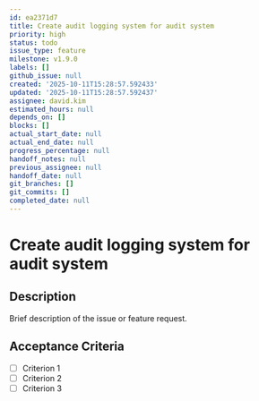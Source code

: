 ```yaml
---
id: ea2371d7
title: Create audit logging system for audit system
priority: high
status: todo
issue_type: feature
milestone: v1.9.0
labels: []
github_issue: null
created: '2025-10-11T15:28:57.592433'
updated: '2025-10-11T15:28:57.592437'
assignee: david.kim
estimated_hours: null
depends_on: []
blocks: []
actual_start_date: null
actual_end_date: null
progress_percentage: null
handoff_notes: null
previous_assignee: null
handoff_date: null
git_branches: []
git_commits: []
completed_date: null
---
```


# Create audit logging system for audit system

## Description

Brief description of the issue or feature request.

## Acceptance Criteria

- [ ] Criterion 1
- [ ] Criterion 2
- [ ] Criterion 3